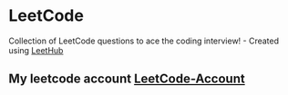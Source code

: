 # LeetCode
Collection of LeetCode questions to ace the coding interview! - Created using [LeetHub](https://github.com/QasimWani/LeetHub)

## My leetcode account [LeetCode-Account](https://leetcode.com/abdelrahmanmohamed702413/)

